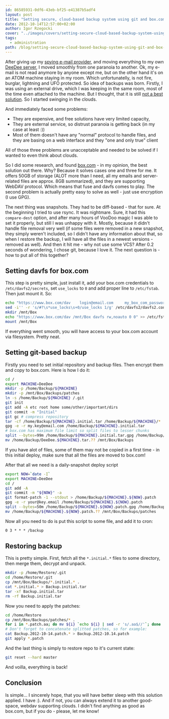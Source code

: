 ```yaml
---
id: 86585931-0df6-43eb-bf25-e41387b5adf4
layout: post
title: "Setting secure, cloud-based backup system using git and box.com"
date: 2012-10-14T12:57:00+02:00
author: Igor Rzegocki
cover: "../images/covers/setting-secure-cloud-based-backup-system-using-git-and-box-com.jpg"
tags:
  - administration
path: /blog/setting-secure-cloud-based-backup-system-using-git-and-box-com
---
```


After giving up my [spying e-mail provider](https://gmail.com/), and moving
everything to my own [DeeDee server](https://github.com/ajgon/DeeDee), I moved
smoothly from one paranoia to another. Ok, my e-mail is not read anymore by
anyone except me, but on the other hand it's on an ATOM machine staying in my
room. Which unfortunatelly, is not fire, burglar, lightning and UFO protected.
So idea of backups was born. Firstly, I was using an external drive, which I
was keeping in the same room, most of the time even attached to the machine.
But I thought, that it is still
[not a best solution](https://www.youtube.com/watch?v=U4oB28ksiIo#t=286s). So I
started swinging in the clouds.

<!--more-->

And immediately faced some problems:

* They are expensive, and free solutions have very limited capacity,
* They are external service, so distrust paranoia is getting back (in my case
  at least :))
* Most of them doesn't have any "normal" protocol to handle files, and they are
  basing on a web interface and they "one and only true" client

All of those three problems are unacceptable and needed to be solved if I
wanted to even think about clouds.

So I did some research, and found [box.com](https://www.box.com/) - in my
opinion, the best solution out there. Why? Because it solves cases one and
three for me. It offers 50GB of storage (ALOT more than I need, all my emails
and server-related files are approx. 8GB summarized), and they are supporting
WebDAV protocol. Which means that fuse and davfs comes to play. The second
problem is actually pretty easy to solve as well - just use encryption
(I use GPG).

The next thing was snapshots. They had to be diff-based - that for sure. At the
beginning I tried to use rsync. It was nightmare. Sure, it had this
`compare-dest` option, and after many hours of VooDoo magic I was able to set
it properly, but still I was unhappy with it. Mostly, because it didn't handle
file removal very well (if some files were removed in a new snapshot, they
simply weren't included, so I didn't have any information about that, so when I
restore the backup, I will have all the files in a newest versions - removed as
well). And then it hit me - why not use some VCS? After 0.2 seconds of
wondering, I chose git, because I love it. The next question is -  how to put
all of this together?

## Setting davfs for box.com

This step is pretty simple, just install it, add your box.com credentials to
`/etc/davfs2/secrets`, set `use_locks` to `0` and add proper line to
`/etc/fstab`. Then just mount it. So:

```bash
echo "https://www.box.com/dav    login@email.com     my_box_com_password" >> /etc/davfs2/secrets
sed -i'' -r 's/#?\s*use_locks\s+0/use_locks 1/g' /etc/davfs2/davfs2.conf
mkdir /mnt/Box
echo "https://www.box.com/dav /mnt/Box davfs rw,noauto 0 0" >> /etc/fstab
mount /mnt/Box
```

If everything went smooth, you will have access to your box.com account via
filesystem. Pretty neat.

## Setting git-based backup

Firstly you need to set initial repository and backup files. Then encrypt them
and copy to box.com. Here is how I do it:

```bash
cd /
export MACHINE=DeeDee
mkdir -p /home/Backup/${MACHINE}
mkdir -p /mnt/Box/Backups/patches
ln -s /home/Backup/${MACHINE} /.git
git init
git add -A etc root home some/other/important/dirs
git commit -m "Initial"
git gc # compress repository
tar -cf /home/Backup/${MACHINE}.initial.tar /home/Backup/${MACHINE}/*
gpg -e -r my.key@email.com /home/Backup/${MACHINE}.initial.tar
# box.com has maximum file limit so split files to lesser chunks
split --bytes=99m /home/Backup/${MACHINE}.initial.tar.gpg /home/Backup/${MACHINE}.initial.tar.
mv /home/Backup/DeeDee.${MACHINE}.tar.?? /mnt/Box/Backups
```

If you have alot of files, some of them may not be copied in a first time - in
this initial deploy, make sure that all the files are moved to box.com!

After that all we need is a daily-snapshot deploy script

```bash
export NOW=`date -I`
export MACHINE=DeeDee
cd /
git add -A
git commit -m "${NOW}" -a
git format-patch -1 --stdout > /home/Backup/${MACHINE}.${NOW}.patch
gpg -e -r your@key.email /home/Backup/${MACHINE}.${NOW}.patch
split --bytes=50m /home/Backup/${MACHINE}.${NOW}.patch.gpg /home/Backup/${MACHINE}.${NOW}.patch.
mv /home/Backup/${MACHINE}.${NOW}.patch.?? /mnt/Box/Backups/patches
```

Now all you need to do is put this script to some file, and add it to cron:

```txt
0 3 * * * /backup
```

## Restoring backup

This is pretty simple. First, fetch all the `*.initial.*` files to some
directory, then merge them, decrypt and unpack.

```bash
mkdir -p /home/Restore/.git
cd /home/Restore/.git
cp /mnt/Box/Backups/*.initial.* .
cat *.initial.* > Backup.initial.tar
tar -xf Backup.initial.tar
rm -rf Backup.initial.tar
```

Now you need to apply the patches:

```bash
cd /home/Restore
cp /mnt/Box/Backups/patches/* .
for i in *.patch.aa; do mv ${i} `echo ${i} | sed -r 's/.aa$//'`; done
# Don't forget to concatenate splitted patches, so for example:
cat Backup.2012-10-14.patch.* > Backup.2012-10.14.patch
git apply *.patch
```

And the last thing is simply to restore repo to it's current state:
```bash
git reset --hard master
```

And voilla, everything is back!

## Conclusion

Is simple... I sincerely hope, that you will have better sleep with this
solution applied. I have :). And if not, you can always extend it to another
good-space, webdav supporting clouds. I didn't find anything as good as
box.com, but if you do - please, let me know!

